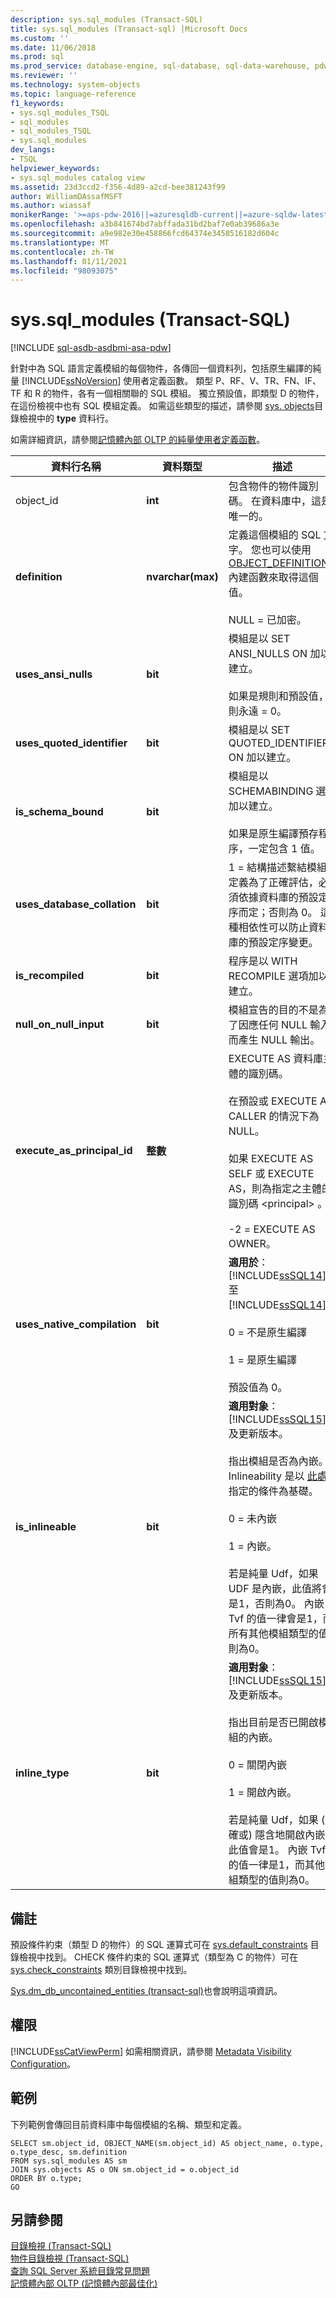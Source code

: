 ```yaml
---
description: sys.sql_modules (Transact-SQL)
title: sys.sql_modules (Transact-sql) |Microsoft Docs
ms.custom: ''
ms.date: 11/06/2018
ms.prod: sql
ms.prod_service: database-engine, sql-database, sql-data-warehouse, pdw
ms.reviewer: ''
ms.technology: system-objects
ms.topic: language-reference
f1_keywords:
- sys.sql_modules_TSQL
- sql_modules
- sql_modules_TSQL
- sys.sql_modules
dev_langs:
- TSQL
helpviewer_keywords:
- sys.sql_modules catalog view
ms.assetid: 23d3ccd2-f356-4d89-a2cd-bee381243f99
author: WilliamDAssafMSFT
ms.author: wiassaf
monikerRange: '>=aps-pdw-2016||=azuresqldb-current||=azure-sqldw-latest||>=sql-server-2016||>=sql-server-linux-2017||=azuresqldb-mi-current'
ms.openlocfilehash: a3b841674bd7abffada31bd2baf7e0ab39686a3e
ms.sourcegitcommit: a9e982e30e458866fcd64374e3458516182d604c
ms.translationtype: MT
ms.contentlocale: zh-TW
ms.lasthandoff: 01/11/2021
ms.locfileid: "98093075"
---
```

# <a name="syssql_modules-transact-sql"></a>sys.sql_modules (Transact-SQL)
[!INCLUDE [sql-asdb-asdbmi-asa-pdw](../../includes/applies-to-version/sql-asdb-asdbmi-asa-pdw.md)]

  針對中為 SQL 語言定義模組的每個物件，各傳回一個資料列，包括原生編譯的純量 [!INCLUDE[ssNoVersion](../../includes/ssnoversion-md.md)] 使用者定義函數。 類型 P、RF、V、TR、FN、IF、TF 和 R 的物件，各有一個相關聯的 SQL 模組。 獨立預設值，即類型 D 的物件，在這份檢視中也有 SQL 模組定義。 如需這些類型的描述，請參閱 [sys. objects](../../relational-databases/system-catalog-views/sys-objects-transact-sql.md)目錄檢視中的 **type** 資料行。  
  
 如需詳細資訊，請參閱[記憶體內部 OLTP 的純量使用者定義函數](../../relational-databases/in-memory-oltp/scalar-user-defined-functions-for-in-memory-oltp.md)。  
  
|資料行名稱|資料類型|描述|  
|-----------------|---------------|-----------------|  
|object_id|**int**|包含物件的物件識別碼。 在資料庫中，這是唯一的。|  
|**definition**|**nvarchar(max)**|定義這個模組的 SQL 文字。 您也可以使用 [OBJECT_DEFINITION](../../t-sql/functions/object-definition-transact-sql.md) 內建函數來取得這個值。<br /><br /> NULL = 已加密。|  
|**uses_ansi_nulls**|**bit**|模組是以 SET ANSI_NULLS ON 加以建立。<br /><br /> 如果是規則和預設值，則永遠 = 0。|  
|**uses_quoted_identifier**|**bit**|模組是以 SET QUOTED_IDENTIFIER ON 加以建立。|  
|**is_schema_bound**|**bit**|模組是以 SCHEMABINDING 選項加以建立。<br /><br /> 如果是原生編譯預存程序，一定包含 1 值。|  
|**uses_database_collation**|**bit**|1 = 結構描述繫結模組定義為了正確評估，必須依據資料庫的預設定序而定；否則為 0。 這種相依性可以防止資料庫的預設定序變更。|  
|**is_recompiled**|**bit**|程序是以 WITH RECOMPILE 選項加以建立。|  
|**null_on_null_input**|**bit**|模組宣告的目的不是為了因應任何 NULL 輸入而產生 NULL 輸出。|  
|**execute_as_principal_id**|**整數**|EXECUTE AS 資料庫主體的識別碼。<br /><br /> 在預設或 EXECUTE AS CALLER 的情況下為 NULL。<br /><br /> 如果 EXECUTE AS SELF 或 EXECUTE AS，則為指定之主體的識別碼 \<principal> 。<br /><br /> -2 = EXECUTE AS OWNER。|  
|**uses_native_compilation**|**bit**|**適用於**： [!INCLUDE[ssSQL14](../../includes/sssql14-md.md)] 至 [!INCLUDE[ssSQL14](../../includes/sssql14-md.md)]。<br /><br /> 0 = 不是原生編譯<br /><br /> 1 = 是原生編譯<br /><br /> 預設值為 0。|  
|**is_inlineable**|**bit**|**適用對象**：[!INCLUDE[ssSQL15](../../includes/sssqlv15-md.md)] 及更新版本。<br/><br />指出模組是否為內嵌。 Inlineability 是以 [此處](../user-defined-functions/scalar-udf-inlining.md#inlineable-scalar-udfs-requirements)指定的條件為基礎。<br /><br /> 0 = 未內嵌<br /><br /> 1 = 內嵌。 <br /><br /> 若是純量 Udf，如果 UDF 是內嵌，此值將會是1，否則為0。 內嵌 Tvf 的值一律會是1，而所有其他模組類型的值則為0。<br />|  
|**inline_type**|**bit**|**適用對象**：[!INCLUDE[ssSQL15](../../includes/sssqlv15-md.md)] 及更新版本。<br /><br />指出目前是否已開啟模組的內嵌。 <br /><br />0 = 關閉內嵌<br /><br /> 1 = 開啟內嵌。<br /><br /> 若是純量 Udf，如果 (明確或) 隱含地開啟內嵌，此值會是1。 內嵌 Tvf 的值一律是1，而其他模組類型的值則為0。<br />|  

  
## <a name="remarks"></a>備註  
 預設條件約束（類型 D 的物件）的 SQL 運算式可在 [sys.default_constraints](../../relational-databases/system-catalog-views/sys-default-constraints-transact-sql.md) 目錄檢視中找到。 CHECK 條件約束的 SQL 運算式（類型為 C 的物件）可在 [sys.check_constraints](../../relational-databases/system-catalog-views/sys-check-constraints-transact-sql.md) 類別目錄檢視中找到。  
  
 [Sys.dm_db_uncontained_entities &#40;transact-sql&#41;](../../relational-databases/system-dynamic-management-views/sys-dm-db-uncontained-entities-transact-sql.md)也會說明這項資訊。  
  
## <a name="permissions"></a>權限  
 [!INCLUDE[ssCatViewPerm](../../includes/sscatviewperm-md.md)] 如需相關資訊，請參閱 [Metadata Visibility Configuration](../../relational-databases/security/metadata-visibility-configuration.md)。  
  
## <a name="examples"></a>範例  
 下列範例會傳回目前資料庫中每個模組的名稱、類型和定義。  
  
```  
SELECT sm.object_id, OBJECT_NAME(sm.object_id) AS object_name, o.type, o.type_desc, sm.definition  
FROM sys.sql_modules AS sm  
JOIN sys.objects AS o ON sm.object_id = o.object_id  
ORDER BY o.type;  
GO  
```  
  
## <a name="see-also"></a>另請參閱  
 [目錄檢視 &#40;Transact-SQL&#41;](../../relational-databases/system-catalog-views/catalog-views-transact-sql.md)   
 [物件目錄檢視 &#40;Transact-SQL&#41;](../../relational-databases/system-catalog-views/object-catalog-views-transact-sql.md)   
 [查詢 SQL Server 系統目錄常見問題](../../relational-databases/system-catalog-views/querying-the-sql-server-system-catalog-faq.md)   
 [記憶體內部 OLTP &#40;記憶體內部最佳化&#41;](../../relational-databases/in-memory-oltp/in-memory-oltp-in-memory-optimization.md)  
  
  

